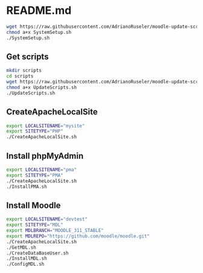 # README.md
```bash
wget https://raw.githubusercontent.com/AdrianoRuseler/moodle-update-script/master/scripts/jenkins/SystemSetup.sh -O SystemSetup.sh
chmod a+x SystemSetup.sh
./SystemSetup.sh
```
## Get scripts
```bash
mkdir scripts
cd scripts
wget https://raw.githubusercontent.com/AdrianoRuseler/moodle-update-script/master/scripts/jenkins/UpdateScripts.sh -O UpdateScripts.sh
chmod a+x UpdateScripts.sh
./UpdateScripts.sh
```
## CreateApacheLocalSite
```bash
export LOCALSITENAME="mysite"
export SITETYPE="PHP"
./CreateApacheLocalSite.sh
```

## Install phpMyAdmin
```bash
export LOCALSITENAME="pma"
export SITETYPE="PMA"
./CreateApacheLocalSite.sh
./InstallPMA.sh
```
## Install Moodle
```bash
export LOCALSITENAME="devtest"
export SITETYPE="MDL"
export MDLBRANCH="MOODLE_311_STABLE"
export MDLREPO="https://github.com/moodle/moodle.git"
./CreateApacheLocalSite.sh
./GetMDL.sh
./CreateDataBaseUser.sh
./InstallMDL.sh
./ConfigMDL.sh
```

